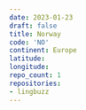 ```yaml
---
date: 2023-01-23
draft: false
title: Norway
code: 'NO'
continent: Europe
latitude:
longitude:
repo_count: 1
repositories:
- lingbuzz
---
```



